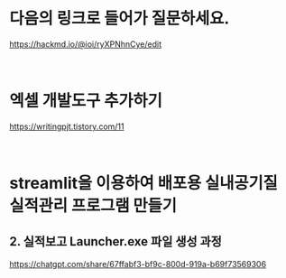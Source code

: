 # 다음의 링크로 들어가 질문하세요.
https://hackmd.io/@ioi/ryXPNhnCye/edit

<Br>

# 엑셀 개발도구 추가하기
https://writingpjt.tistory.com/11

<Br>

# streamlit을 이용하여 배포용 실내공기질 실적관리 프로그램 만들기
## 2. 실적보고 Launcher.exe 파일 생성 과정
https://chatgpt.com/share/67ffabf3-bf9c-800d-919a-b69f73569306

